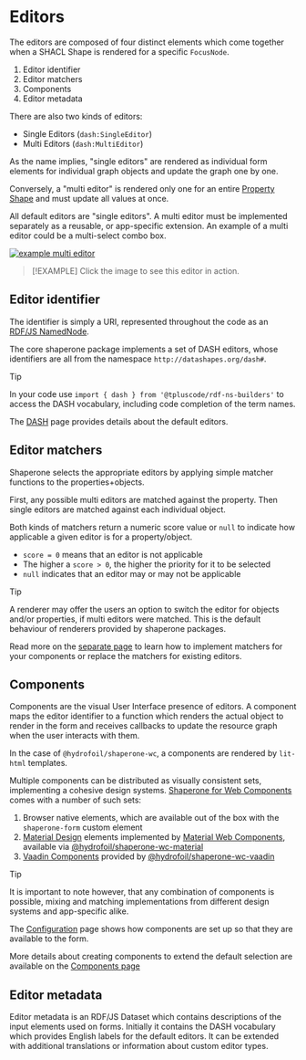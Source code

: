 # Editors

The editors are composed of four distinct elements which come together when a SHACL Shape is rendered for a specific `FocusNode`.

1. Editor identifier
2. Editor matchers
3. Components
4. Editor metadata

There are also two kinds of editors:

* Single Editors (`dash:SingleEditor`)
* Multi Editors (`dash:MultiEditor`)

As the name implies, "single editors" are rendered as individual form elements for individual graph objects and update the graph one by one.

Conversely, a "multi editor" is rendered only one for an entire [Property Shape](https://www.w3.org/TR/shacl/#property-shapes) and must update all values at once.

All default editors are "single editors". A multi editor must be implemented separately as a reusable, or app-specific extension. An example of a multi editor could be a multi-select combo box.

[![example multi editor](../_media/multi-select.png)][example-multi-editor]

> [!EXAMPLE]
> Click the image to see this editor in action.

## Editor identifier

The identifier is simply a URI, represented throughout the code as an [RDF/JS NamedNode](https://rdf.js.org/data-model-spec/#namednode-interface).

The core shaperone package implements a set of DASH editors, whose identifiers are all from the namespace `http://datashapes.org/dash#`.

> [!TIP]
> In your code use `import { dash } from '@tpluscode/rdf-ns-builders'` to access the DASH vocabulary, including code completion of the term names.

The [DASH](editors/dash.md) page provides details about the default editors.

## Editor matchers

Shaperone selects the appropriate editors by applying simple matcher functions to the properties+objects.

First, any possible multi editors are matched against the property. Then single editors are matched against each individual object.

Both kinds of matchers return a numeric score value or `null` to indicate how applicable a given editor is for a property/object.

* `score = 0` means that an editor is not applicable
* The higher a `score > 0`, the higher the priority for it to be selected
* `null` indicates that an editor may or may not be applicable

> [!TIP]
> A renderer may offer the users an option to switch the editor for objects and/or properties, if multi editors were matched. This is the default behaviour of renderers provided by shaperone packages.

Read more on the [separate page](editors/matchers.md) to learn how to implement matchers for your components or replace the matchers for existing editors. 

## Components

Components are the visual User Interface presence of editors. A component maps the editor identifier to a function which renders the actual object to render in the form and receives callbacks to update the resource graph when the user interacts with them.

In the case of `@hydrofoil/shaperone-wc`, a components are rendered by `lit-html` templates.

Multiple components can be distributed as visually consistent sets, implementing a cohesive design systems. [Shaperone for Web Components](https://npm.im/@hydrofoil/shaperone-wc) comes with a number of such sets:

1. Browser native elements, which are available out of the box with the `shaperone-form` custom element
2. [Material Design](https://material.io/) elements implemented by [Material Web Components](https://github.com/material-components/material-components-web-components), available via [@hydrofoil/shaperone-wc-material](https://npm.im/@hydrofoil/shaperone-wc-material)
3. [Vaadin Components](https://vaadin.com/components/) provided by [@hydrofoil/shaperone-wc-vaadin](https://npm.im/@hydrofoil/shaperone-wc-vaadin)

> [!TIP]
> It is important to note however, that any combination of components is possible, mixing and matching implementations from different design systems and app-specific alike.

The [Configuration](configuration.md) page shows how components are set up so that they are available to the form.

More details about creating components to extend the default selection are available on the [Components page](editors/components.md)

## Editor metadata

Editor metadata is an RDF/JS Dataset which contains descriptions of the input elements used on forms. Initially it contains the DASH vocabulary which provides English labels for the default editors. It can be extended with additional translations or information about custom editor types.

[example-multi-editor]: http://${playground}/?resource=%7B%0A++%22%40context%22%3A+%7B%0A++++%22rdf%22%3A+%22http%3A%2F%2Fwww.w3.org%2F1999%2F02%2F22-rdf-syntax-ns%23%22%2C%0A++++%22rdfs%22%3A+%22http%3A%2F%2Fwww.w3.org%2F2000%2F01%2Frdf-schema%23%22%2C%0A++++%22xsd%22%3A+%22http%3A%2F%2Fwww.w3.org%2F2001%2FXMLSchema%23%22%2C%0A++++%22schema%22%3A+%22http%3A%2F%2Fschema.org%2F%22%2C%0A++++%22vcard%22%3A+%22http%3A%2F%2Fwww.w3.org%2F2006%2Fvcard%2Fns%23%22%0A++%7D%2C%0A++%22%40id%22%3A+%22http%3A%2F%2Fexample.com%2FJohn_Doe%22%2C%0A++%22%40type%22%3A+%22schema%3APerson%22%2C%0A++%22vcard%3Alanguage%22%3A+%5B%0A++++%7B%0A++++++%22%40id%22%3A+%22http%3A%2F%2Flexvo.org%2Fid%2Fiso639-1%2Fde%22%0A++++%7D%2C%0A++++%7B%0A++++++%22%40id%22%3A+%22http%3A%2F%2Flexvo.org%2Fid%2Fiso639-1%2Fpl%22%0A++++%7D%0A++%5D%0A%7D&shapes=%40prefix+sh%3A+%3Chttp%3A%2F%2Fwww.w3.org%2Fns%2Fshacl%23%3E+.%0A%40prefix+schema%3A+%3Chttp%3A%2F%2Fschema.org%2F%3E+.%0A%40prefix+rdfs%3A+%3Chttp%3A%2F%2Fwww.w3.org%2F2000%2F01%2Frdf-schema%23%3E+.%0A%40prefix+foaf%3A+%3Chttp%3A%2F%2Fxmlns.com%2Ffoaf%2F0.1%2F%3E+.%0A%40prefix+vcard%3A+%3Chttp%3A%2F%2Fwww.w3.org%2F2006%2Fvcard%2Fns%23%3E+.%0A%0A%40prefix+ex%3A+%3Chttp%3A%2F%2Fexample.com%2F%3E+.%0A%40prefix+lexvo%3A+%3Chttp%3A%2F%2Flexvo.org%2Fid%2Fiso639-1%2F%3E+.%0A%0Aex%3APersonShape%0A++a+sh%3AShape+%3B%0A++sh%3AtargetClass+schema%3APerson+%3B%0A++rdfs%3Alabel+%22Person%22+%3B%0A++sh%3Aproperty+ex%3ASpokenLanguagesProperty+%3B%0A.%0A%0Aex%3ASpokenLanguagesProperty%0A++sh%3Apath+vcard%3Alanguage+%3B%0A++sh%3Aname+%22Spoken+languages%22+%3B%0A++sh%3AnodeKind+sh%3AIRI+%3B%0A++sh%3Ain+%28%0A++++lexvo%3Aen+lexvo%3Ade+lexvo%3Afr+lexvo%3Apl+lexvo%3Aes%0A++%29+%3B%0A.%0A%0Alexvo%3Aen+rdfs%3Alabel+%22English%22+.%0Alexvo%3Ade+rdfs%3Alabel+%22German%22+.%0Alexvo%3Afr+rdfs%3Alabel+%22French%22+.%0Alexvo%3Apl+rdfs%3Alabel+%22Polish%22+.%0Alexvo%3Aes+rdfs%3Alabel+%22Spanish%22+.&components=vaadin
